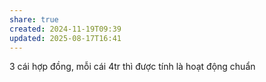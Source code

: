 ```yaml
---
share: true
created: 2024-11-19T09:39
updated: 2025-08-17T16:41
---
```

3 cái hợp đồng, mỗi cái 4tr thì được tính là hoạt động chuẩn
